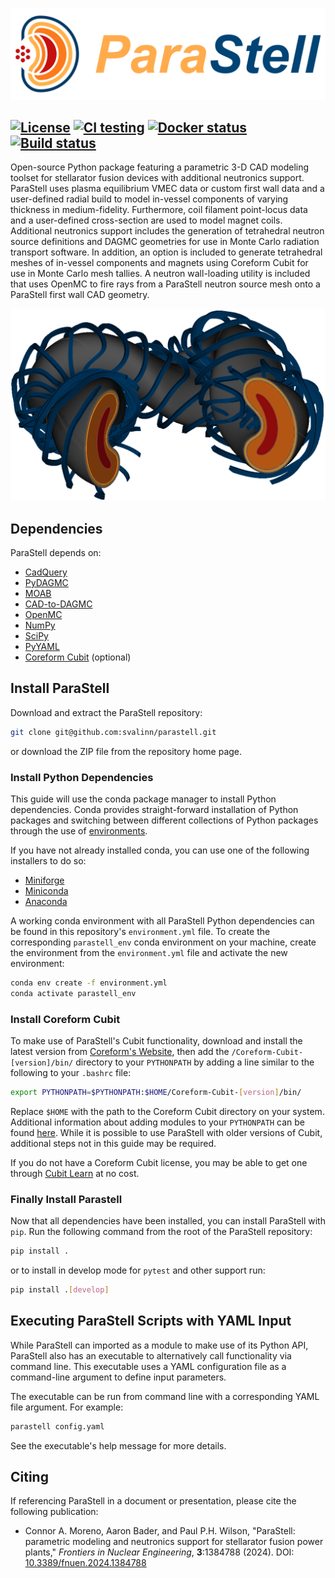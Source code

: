![Logo](images/parastell-logo.svg)

[![License](https://img.shields.io/badge/license-MIT-green)](https://github.com/svalinn/parastell?tab=MIT-1-ov-file#readme)
[![CI testing](https://github.com/svalinn/parastell/actions/workflows/ci.yml/badge.svg)](https://github.com/svalinn/parastell/actions/workflows/ci.yml)
[![Docker status](https://github.com/svalinn/parastell/actions/workflows/docker_publish.yml/badge.svg)](https://github.com/svalinn/parastell/actions/workflows/docker_publish.yml)
[![Build status](https://github.com/svalinn/parastell/actions/workflows/build.yml/badge.svg)](https://github.com/svalinn/parastell/actions/workflows/build.yml)
---

Open-source Python package featuring a parametric 3-D CAD modeling toolset for stellarator fusion devices with additional neutronics support. ParaStell uses plasma equilibrium VMEC data or custom first wall data and a user-defined radial build to model in-vessel components of varying thickness in medium-fidelity. Furthermore, coil filament point-locus data and a user-defined cross-section are used to model magnet coils. Additional neutronics support includes the generation of tetrahedral neutron source definitions and DAGMC geometries for use in Monte Carlo radiation transport software. In addition, an option is included to generate tetrahedral meshes of in-vessel components and magnets using Coreform Cubit for use in Monte Carlo mesh tallies. A neutron wall-loading utility is included that uses OpenMC to fire rays from a ParaStell neutron source mesh onto a ParaStell first wall CAD geometry.

![Example model](images/parastell-example.png)

## Dependencies
ParaStell depends on:

- [CadQuery](https://cadquery.readthedocs.io/en/latest/installation.html)
- [PyDAGMC](https://github.com/svalinn/pydagmc)
- [MOAB](https://bitbucket.org/fathomteam/moab/src/master/)
- [CAD-to-DAGMC](https://github.com/fusion-energy/cad_to_dagmc)
- [OpenMC](https://github.com/openmc-dev/openmc)
- [NumPy](https://numpy.org/install/)
- [SciPy](https://scipy.org/install/)
- [PyYAML](https://pyyaml.org/wiki/PyYAMLDocumentation)
- [Coreform Cubit](https://coreform.com/products/downloads/) (optional)

## Install ParaStell
Download and extract the ParaStell repository:

```bash
git clone git@github.com:svalinn/parastell.git
```

or download the ZIP file from the repository home page.

### Install Python Dependencies

This guide will use the conda package manager to install Python dependencies. Conda provides straight-forward installation of Python packages and switching between different collections of Python packages through the use of [environments](https://conda.io/projects/conda/en/latest/user-guide/concepts/environments.html).

If you have not already installed conda, you can use one of the following installers to do so:
- [Miniforge](https://github.com/conda-forge/miniforge)
- [Miniconda](https://docs.conda.io/en/latest/miniconda.html)
- [Anaconda](https://www.anaconda.com/)

A working conda environment with all ParaStell Python dependencies can be found in this repository's `environment.yml` file. To create the corresponding `parastell_env` conda environment on your machine, create the environment from the `environment.yml` file and activate the new environment:

```bash
conda env create -f environment.yml
conda activate parastell_env
```

### Install Coreform Cubit
To make use of ParaStell's Cubit functionality, download and install the latest version from [Coreform's Website](https://coreform.com/products/downloads/), then add the `/Coreform-Cubit-[version]/bin/` directory to your `PYTHONPATH` by adding a line similar to the following to your `.bashrc` file:

```bash
export PYTHONPATH=$PYTHONPATH:$HOME/Coreform-Cubit-[version]/bin/
```

Replace `$HOME` with the path to the Coreform Cubit directory on your system. Additional information about adding modules to your `PYTHONPATH` can be found [here](https://www.tutorialspoint.com/How-to-set-python-environment-variable-PYTHONPATH-on-Linux).
While it is possible to use ParaStell with older versions of Cubit, additional steps not in this guide may be required.

If you do not have a Coreform Cubit license, you may be able to get one through [Cubit Learn](https://coreform.com/products/coreform-cubit/free-meshing-software/) at no cost.

### Finally Install Parastell

Now that all dependencies have been installed, you can install ParaStell with `pip`. Run the following command from the root of the ParaStell repository:

``` bash
pip install .
```

or to install in develop mode for `pytest` and other support run:

``` bash
pip install .[develop]
```

## Executing ParaStell Scripts with YAML Input
While ParaStell can imported as a module to make use of its Python API, ParaStell also has an executable to alternatively call functionality via command line. This executable uses a YAML configuration file as a command-line argument to define input parameters.

The executable can be run from command line with a corresponding YAML file argument. For example:

```bash
parastell config.yaml
```

See the executable's help message for more details.

## Citing
If referencing ParaStell in a document or presentation, please cite the following publication:

- Connor A. Moreno, Aaron Bader, and Paul P.H. Wilson, "ParaStell: parametric modeling and neutronics support for stellarator fusion power plants," *Frontiers in Nuclear Engineering*, **3**:1384788 (2024). DOI: [10.3389/fnuen.2024.1384788](https://www.frontiersin.org/journals/nuclear-engineering/articles/10.3389/fnuen.2024.1384788/full)
